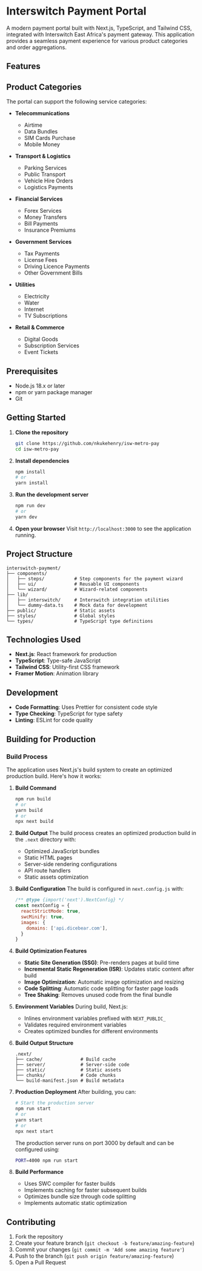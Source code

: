 # Interswitch Payment Portal

A modern payment portal built with Next.js, TypeScript, and Tailwind CSS, integrated with Interswitch East Africa's payment gateway. This application provides a seamless payment experience for various product categories and order aggregations.

## Features
## Product Categories

The  portal can support the following service categories:

- **Telecommunications**
  - Airtime
  - Data Bundles
  - SIM Cards Purchase
  - Mobile Money

- **Transport & Logistics**
  - Parking Services
  - Public Transport
  - Vehicle Hire Orders
  - Logistics Payments

- **Financial Services**
  - Forex Services
  - Money Transfers
  - Bill Payments
  - Insurance Premiums

- **Government Services**
  - Tax Payments
  - License Fees
  - Driving Licence Payments
  - Other Government Bills

- **Utilities**
  - Electricity
  - Water
  - Internet
  - TV Subscriptions

- **Retail & Commerce**
  - Digital Goods
  - Subscription Services
  - Event Tickets

## Prerequisites

- Node.js 18.x or later
- npm or yarn package manager
- Git

## Getting Started

1. **Clone the repository**
   ```bash
   git clone https://github.com/nkukehenry/isw-metro-pay
   cd isw-metro-pay
   ```

2. **Install dependencies**
   ```bash
   npm install
   # or
   yarn install
   ```

3. **Run the development server**
   ```bash
   npm run dev
   # or
   yarn dev
   ```

4. **Open your browser**
   Visit `http://localhost:3000` to see the application running.

## Project Structure

```
interswitch-payment/
├── components/
│   ├── steps/           # Step components for the payment wizard
│   ├── ui/              # Reusable UI components
│   └── wizard/          # Wizard-related components
├── lib/
│   ├── interswitch/     # Interswitch integration utilities
│   └── dummy-data.ts    # Mock data for development
├── public/              # Static assets
├── styles/              # Global styles
└── types/               # TypeScript type definitions
```

## Technologies Used

- **Next.js**: React framework for production
- **TypeScript**: Type-safe JavaScript
- **Tailwind CSS**: Utility-first CSS framework
- **Framer Motion**: Animation library

## Development

- **Code Formatting**: Uses Prettier for consistent code style
- **Type Checking**: TypeScript for type safety
- **Linting**: ESLint for code quality

## Building for Production

### Build Process

The application uses Next.js's build system to create an optimized production build. Here's how it works:

1. **Build Command**
   ```bash
   npm run build
   # or
   yarn build
   # or
   npx next build
   ```

2. **Build Output**
   The build process creates an optimized production build in the `.next` directory with:
   - Optimized JavaScript bundles
   - Static HTML pages
   - Server-side rendering configurations
   - API route handlers
   - Static assets optimization

3. **Build Configuration**
   The build is configured in `next.config.js` with:
   ```javascript
   /** @type {import('next').NextConfig} */
   const nextConfig = {
     reactStrictMode: true,
     swcMinify: true,
     images: {
       domains: ['api.dicebear.com'],
     }
   }
   ```

4. **Build Optimization Features**
   - **Static Site Generation (SSG)**: Pre-renders pages at build time
   - **Incremental Static Regeneration (ISR)**: Updates static content after build
   - **Image Optimization**: Automatic image optimization and resizing
   - **Code Splitting**: Automatic code splitting for faster page loads
   - **Tree Shaking**: Removes unused code from the final bundle

5. **Environment Variables**
   During build, Next.js:
   - Inlines environment variables prefixed with `NEXT_PUBLIC_`
   - Validates required environment variables
   - Creates optimized bundles for different environments

6. **Build Output Structure**
   ```
   .next/
   ├── cache/              # Build cache
   ├── server/             # Server-side code
   ├── static/             # Static assets
   ├── chunks/             # Code chunks
   └── build-manifest.json # Build metadata
   ```

7. **Production Deployment**
   After building, you can:
   ```bash
   # Start the production server
   npm run start
   # or
   yarn start
   # or
   npx next start
   ```

   The production server runs on port 3000 by default and can be configured using:
   ```bash
   PORT=4000 npm run start
   ```

8. **Build Performance**
   - Uses SWC compiler for faster builds
   - Implements caching for faster subsequent builds
   - Optimizes bundle size through code splitting
   - Implements automatic static optimization

## Contributing

1. Fork the repository
2. Create your feature branch (`git checkout -b feature/amazing-feature`)
3. Commit your changes (`git commit -m 'Add some amazing feature'`)
4. Push to the branch (`git push origin feature/amazing-feature`)
5. Open a Pull Request
